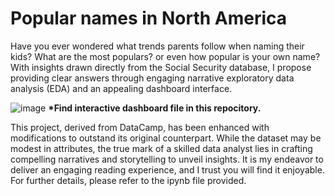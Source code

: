 # Popular names in North America
Have you ever wondered what trends parents follow when naming their kids? What are the most populars? or even how popular is your own name? With insights drawn directly from the Social Security database, I propose providing clear answers through engaging narrative exploratory data analysis (EDA) and an appealing dashboard interface.

![image](https://github.com/JonDFana/american-classic-names/assets/153952266/f73296ab-220f-491c-882b-d1b9c9e9d8cb)
<b>*Find interactive dashboard file in this repocitory.</b>

This project, derived from DataCamp, has been enhanced with modifications to outstand its original counterpart. While the dataset may be modest in attributes, the true mark of a skilled data analyst lies in crafting compelling narratives and storytelling to unveil insights. It is my endeavor to deliver an engaging reading experience, and I trust you will find it enjoyable. For further details, please refer to the ipynb file provided.
